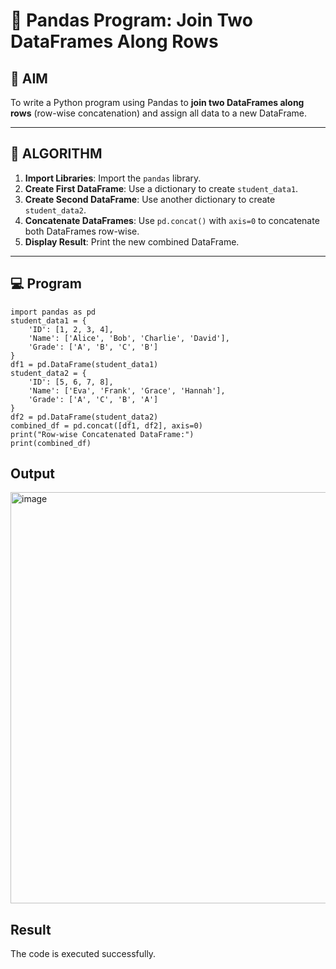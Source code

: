 # 🧪 Pandas Program: Join Two DataFrames Along Rows

## 🎯 AIM

To write a Python program using Pandas to **join two DataFrames along rows** (row-wise concatenation) and assign all data to a new DataFrame.

---

## 🧠 ALGORITHM

1. **Import Libraries**: Import the `pandas` library.
2. **Create First DataFrame**: Use a dictionary to create `student_data1`.
3. **Create Second DataFrame**: Use another dictionary to create `student_data2`.
4. **Concatenate DataFrames**: Use `pd.concat()` with `axis=0` to concatenate both DataFrames row-wise.
5. **Display Result**: Print the new combined DataFrame.

---

## 💻 Program
```
import pandas as pd
student_data1 = {
    'ID': [1, 2, 3, 4],
    'Name': ['Alice', 'Bob', 'Charlie', 'David'],
    'Grade': ['A', 'B', 'C', 'B']
}
df1 = pd.DataFrame(student_data1)
student_data2 = {
    'ID': [5, 6, 7, 8],
    'Name': ['Eva', 'Frank', 'Grace', 'Hannah'],
    'Grade': ['A', 'C', 'B', 'A']
}
df2 = pd.DataFrame(student_data2)
combined_df = pd.concat([df1, df2], axis=0)
print("Row-wise Concatenated DataFrame:")
print(combined_df)
```

## Output
<img width="1387" height="658" alt="image" src="https://github.com/user-attachments/assets/12a7458b-0f80-4209-a061-9ffdb9b8cd0f" />


## Result
The code is executed successfully.
